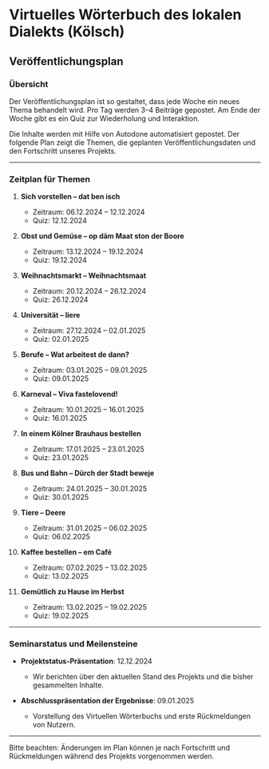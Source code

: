 # Virtuelles Wörterbuch des lokalen Dialekts (Kölsch)

## Veröffentlichungsplan

### Übersicht
Der Veröffentlichungsplan ist so gestaltet, dass jede Woche ein neues Thema behandelt wird. Pro Tag werden 3–4 Beiträge gepostet. Am Ende der Woche gibt es ein Quiz zur Wiederholung und Interaktion. 

Die Inhalte werden mit Hilfe von Autodone automatisiert gepostet. Der folgende Plan zeigt die Themen, die geplanten Veröffentlichungsdaten und den Fortschritt unseres Projekts.

---

### Zeitplan für Themen

1. **Sich vorstellen – dat ben isch**  
   - Zeitraum: 06.12.2024 – 12.12.2024  
   - Quiz: 12.12.2024   

2. **Obst und Gemüse – op däm Maat ston der Boore**  
   - Zeitraum: 13.12.2024 – 19.12.2024  
   - Quiz: 19.12.2024 

3. **Weihnachtsmarkt – Weihnachtsmaat**  
   - Zeitraum: 20.12.2024 – 26.12.2024
   - Quiz: 26.12.2024  

4. **Universität – liere**  
   - Zeitraum: 27.12.2024 – 02.01.2025
   - Quiz: 02.01.2025 

5. **Berufe – Wat arbeitest de dann?**  
   - Zeitraum: 03.01.2025 – 09.01.2025  
   - Quiz: 09.01.2025

6. **Karneval – Viva fastelovend!**  
   - Zeitraum: 10.01.2025 – 16.01.2025  
   - Quiz: 16.01.2025

7. **In einem Kölner Brauhaus bestellen**  
   - Zeitraum: 17.01.2025 – 23.01.2025  
   - Quiz: 23.01.2025  

8. **Bus und Bahn – Dürch der Stadt beweje**  
   - Zeitraum: 24.01.2025 – 30.01.2025  
   - Quiz: 30.01.2025  

9. **Tiere – Deere**  
    - Zeitraum: 31.01.2025 – 06.02.2025  
    - Quiz: 06.02.2025   

10. **Kaffee bestellen – em Café**  
    - Zeitraum: 07.02.2025 – 13.02.2025  
    - Quiz: 13.02.2025   

11. **Gemütlich zu Hause im Herbst**
    - Zeitraum: 13.02.2025 – 19.02.2025  
    - Quiz: 19.02.2025
---

### Seminarstatus und Meilensteine

- **Projektstatus-Präsentation**: 12.12.2024  
  - Wir berichten über den aktuellen Stand des Projekts und die bisher gesammelten Inhalte.  

- **Abschlusspräsentation der Ergebnisse**: 09.01.2025  
  - Vorstellung des Virtuellen Wörterbuchs und erste Rückmeldungen von Nutzern.  

---

Bitte beachten: Änderungen im Plan können je nach Fortschritt und Rückmeldungen während des Projekts vorgenommen werden.
